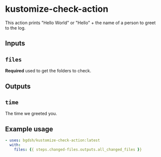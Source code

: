 # kustomize-check-action

This action prints "Hello World" or "Hello" + the name of a person to greet to the log.

## Inputs

## `files`

**Required** used to get the folders to check.

## Outputs

## `time`

The time we greeted you.

## Example usage

```yaml
- uses: bgdsh/kustomize-check-action:latest
  with:
    files: {{ steps.changed-files.outputs.all_changed_files }}
```